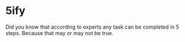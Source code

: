 # 5ify
Did you know that according to experts any task can be completed in 5 steps. Because that may or may not be true.
